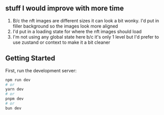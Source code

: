 ## stuff I would improve with more time

1. B/c the nft images are different sizes it can look a bit wonky. I'd put in filler background so the images look more aligned
2. I'd put in a loading state for where the nft images should load
3. I'm not using any global state here b/c it's only 1 level but I'd prefer to use zustand or context to make it a bit cleaner

## Getting Started

First, run the development server:

```bash
npm run dev
# or
yarn dev
# or
pnpm dev
# or
bun dev
```
